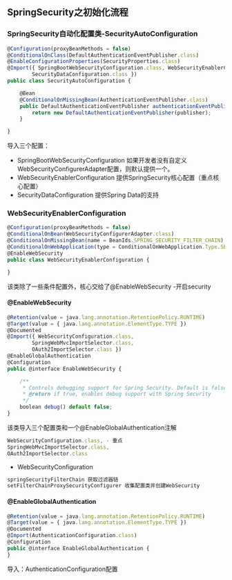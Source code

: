 ## SpringSecurity之初始化流程

### SpringSecurity自动化配置类-SecurityAutoConfiguration
```js
@Configuration(proxyBeanMethods = false)
@ConditionalOnClass(DefaultAuthenticationEventPublisher.class)
@EnableConfigurationProperties(SecurityProperties.class)
@Import({ SpringBootWebSecurityConfiguration.class, WebSecurityEnablerConfiguration.class,
		SecurityDataConfiguration.class })
public class SecurityAutoConfiguration {

	@Bean
	@ConditionalOnMissingBean(AuthenticationEventPublisher.class)
	public DefaultAuthenticationEventPublisher authenticationEventPublisher(ApplicationEventPublisher publisher) {
		return new DefaultAuthenticationEventPublisher(publisher);
	}

}
```
导入三个配置：

- SpringBootWebSecurityConfiguration
    如果开发者没有自定义WebSecurityConfigurerAdapter配置，则默认提供一个。
- WebSecurityEnablerConfiguration
    提供SpringSecurity核心配置（重点核心配置）
- SecurityDataConfiguration
    提供Spring Data的支持
    

### WebSecurityEnablerConfiguration
```js
@Configuration(proxyBeanMethods = false)
@ConditionalOnBean(WebSecurityConfigurerAdapter.class)
@ConditionalOnMissingBean(name = BeanIds.SPRING_SECURITY_FILTER_CHAIN)
@ConditionalOnWebApplication(type = ConditionalOnWebApplication.Type.SERVLET)
@EnableWebSecurity
public class WebSecurityEnablerConfiguration {

}
```
该类除了一些条件配置外，核心交给了@EnableWebSecurity -开启security

#### @EnableWebSecurity
```js
@Retention(value = java.lang.annotation.RetentionPolicy.RUNTIME)
@Target(value = { java.lang.annotation.ElementType.TYPE })
@Documented
@Import({ WebSecurityConfiguration.class,
		SpringWebMvcImportSelector.class,
		OAuth2ImportSelector.class })
@EnableGlobalAuthentication
@Configuration
public @interface EnableWebSecurity {

	/**
	 * Controls debugging support for Spring Security. Default is false.
	 * @return if true, enables debug support with Spring Security
	 */
	boolean debug() default false;
}
```
该类导入三个配置类和一个@EnableGlobalAuthentication注解
```js
WebSecurityConfiguration.class, - 重点
SpringWebMvcImportSelector.class,
OAuth2ImportSelector.class
```
- WebSecurityConfiguration
```js
springSecurityFilterChain 获取过滤器链
setFilterChainProxySecurityConfigurer 收集配置类并创建WebSecurity
```

####  @EnableGlobalAuthentication

```js
@Retention(value = java.lang.annotation.RetentionPolicy.RUNTIME)
@Target(value = { java.lang.annotation.ElementType.TYPE })
@Documented
@Import(AuthenticationConfiguration.class)
@Configuration
public @interface EnableGlobalAuthentication {
}
```
导入：AuthenticationConfiguration配置


